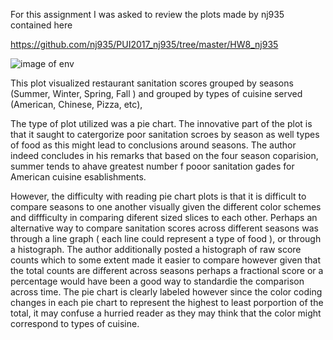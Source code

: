 
For this assignment  I was asked to review the  plots made by nj935  contained here

https://github.com/nj935/PUI2017_nj935/tree/master/HW8_nj935

![image of env]( https://github.com/nj935/PUI2017_nj935/tree/master/HW8_nj935)


 This plot visualized restaurant 
sanitation scores grouped by seasons (Summer, Winter, Spring, Fall )  and grouped by types of cuisine served (American, Chinese, Pizza, etc), 

The type of plot utilized was a pie chart. The innovative part of the plot is that it saught to 
catergorize poor sanitation scroes by season as well types of food as this might lead to conclusions around seasons. The author indeed concludes in his remarks that based on the four season coparision, summer tends to ahave  greatest number f pooor sanitation gades for American cuisine esablishments. 

However, the difficulty with reading pie chart plots is that it is difficult to compare seasons to one another visually given the different color schemes and diffficulty in comparing diferent sized slices to each other. Perhaps an alternative way to compare sanitation scores across different seasons was through a line graph ( each line could represent a type of food ), or through a histograph. The author additionally posted a histograph of raw score counts which to some extent made it easier to compare however given that the total counts are different across seasons perhaps a fractional score or a percentage would have been a good way to standardie the comparison across time.  The pie chart is clearly labeled however since the color coding changes in each pie chart to represent the highest to least porportion of the total, it may confuse a hurried reader as they may think that the color might correspond to types of cuisine. 


